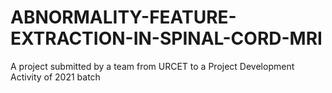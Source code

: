 # ABNORMALITY-FEATURE-EXTRACTION-IN-SPINAL-CORD-MRI
A project submitted by a team from URCET to a Project Development Activity of 2021 batch
